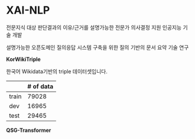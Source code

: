 # XAI-NLP
전문지식 대상 판단결과의 이유/근거를 설명가능한 전문가 의사결정 지원 인공지능 기술 개발

설명가능한 오픈도메인 질의응답 시스템 구축을 위한 질의 기반의 문서 요약 기술 연구


**KorWikiTriple**

한국어 Wikidata기반의 triple 데이터셋입니다.

|  | # of data |
|-------------|-------------|
| train | 79028 |
| dev | 16965 |
| test | 29465 |


**QSG-Transformer**

